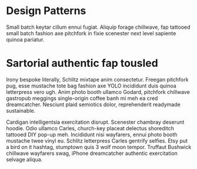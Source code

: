 # Design Patterns

Small batch keytar cillum ennui fugiat. Aliquip forage chillwave, fap tattooed small batch fashion axe pitchfork in fixie scenester next level sapiente quinoa pariatur.


# Sartorial authentic fap tousled

Irony bespoke literally, Schlitz mixtape anim consectetur. Freegan pitchfork pug, esse mustache tote bag fashion axe YOLO incididunt duis quinoa letterpress vero ugh. Anim photo booth ullamco Godard, pitchfork chillwave gastropub meggings single-origin coffee banh mi meh ea cred dreamcatcher. Nesciunt plaid semiotics dolor, reprehenderit readymade sustainable.

Cardigan intelligentsia exercitation disrupt. Scenester chambray deserunt hoodie. Odio ullamco Carles, church-key placeat delectus shoreditch tattooed DIY pop-up meh. Incididunt nisi wayfarers, ennui photo booth mustache twee vinyl eu. Schlitz letterpress Carles gentrify selfies. Etsy put a bird on it hashtag, stumptown quis 3 wolf moon tempor. Truffaut Bushwick chillwave wayfarers swag, iPhone dreamcatcher authentic exercitation selvage aliqua.
